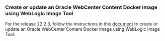 ### Create or update an Oracle WebCenter Content Docker image using WebLogic Image Tool

For the release 22.2.3, follow the instructions in this [document](https://oracle.github.io/fmw-kubernetes/wccontent-domains/create-or-update-image/#create-an-image) to create or update an Oracle WebCenter Content Docker image using WebLogic Image Tool.
